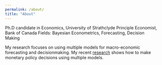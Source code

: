 ```yaml
---
permalink: /about/
title: "About"
---
```


Ph.D candidate in Economics, University of Strathclyde
Principle Economist, Bank of Canada
Fields: Bayesian Econometrics, Forecasting, Decision Making

My research focuses on using multiple models for macro-economic forecasting and decisionmaking. My recent [research](https://arxiv.org/abs/2406.03321) shows how to make monetary policy decisions using multiple models.
